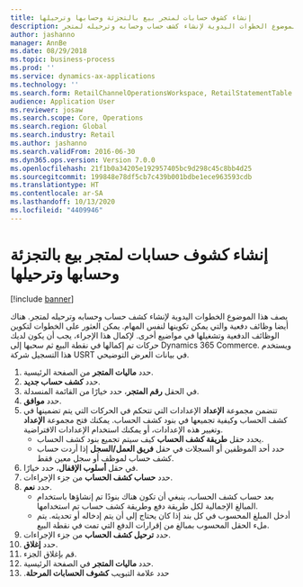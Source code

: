 ```yaml
---
title: إنشاء كشوف حسابات لمتجر بيع بالتجزئة وحسابها وترحيلها
description: يصف هذا الموضوع الخطوات اليدوية لإنشاء كشف حساب وحسابه وترحيله لمتجر.
author: jashanno
manager: AnnBe
ms.date: 08/29/2018
ms.topic: business-process
ms.prod: ''
ms.service: dynamics-ax-applications
ms.technology: ''
ms.search.form: RetailChannelOperationsWorkspace, RetailStatementTable
audience: Application User
ms.reviewer: josaw
ms.search.scope: Core, Operations
ms.search.region: Global
ms.search.industry: Retail
ms.author: jashanno
ms.search.validFrom: 2016-06-30
ms.dyn365.ops.version: Version 7.0.0
ms.openlocfilehash: 21f1b0a34205e192957405bc9d298c45c8bb4d25
ms.sourcegitcommit: 199848e78df5cb7c439b001bdbe1ece963593cdb
ms.translationtype: HT
ms.contentlocale: ar-SA
ms.lasthandoff: 10/13/2020
ms.locfileid: "4409946"
---
```

# <a name="create-calculate-and-post-statements-for-a-retail-store"></a>إنشاء كشوف حسابات لمتجر بيع بالتجزئة وحسابها وترحيلها

[!include [banner](../includes/banner.md)]

يصف هذا الموضوع الخطوات اليدوية لإنشاء كشف حساب وحسابه وترحيله لمتجر. هناك أيضا وظائف دفعية والتي يمكن تكوينها لنفس المهام. يمكن العثور على الخطوات لتكوين الوظائف الدفعية وتشغيلها في مواضيع أخرى. لإكمال هذا الإجراء، يجب أن يكون لديك حركات تم إكمالها في نقطة البيع ثم سحبها إلى Dynamics 365 Commerce. ويستخدم هذا التسجيل شركة USRT في بيانات العرض التوضيحي.

1. حدد **ماليات المتجر** من الصفحة الرئيسية.
2. حدد **كشف حساب جديد**.
3. في الحقل **رقم المتجر**، حدد خيارًا من القائمة المنسدلة.
4. حدد **موافق**.
5. تتضمن مجموعة **الإعداد** الإعدادات التي تتحكم في الحركات التي يتم تضمينها في كشف الحساب وكيفية تجميعها في بنود كشف الحساب. يمكنك فتح مجموعة **الإعداد** وتغيير هذه الإعدادات، أو يمكنك استخدام الإعدادات الافتراضية.  
    - يحدد حقل **طريقة كشف الحساب**‬ كيف سيتم تجميع بنود كشف الحساب.  
    - حدد أحد الموظفين أو السجلات في حقل **فريق العمل/السجل‬** إذا أردت حساب كشف حساب لموظف أو سجل معين فقط.  
6. في حقل **أسلوب الإقفال**، حدد خيارًا.
7. حدد **حساب كشف الحساب‬** من جزء الإجراءات.
8. حدد **نعم**.
    - بعد حساب كشف الحساب، ينبغي أن تكون هناك بنودًا تم إنشاؤها باستخدام المبالغ الإجمالية لكل طريقة دفع وطريقة كشف حساب تم استخدامها.  
    - أدخل المبلغ المحسوب في كل بند إذا كان يحتاج إلى أن يتم إدخاله أو تحديثه. يتم ملء الحقل المحسوب بمبالغ من إقرارات الدفع التي تمت في نقطة البيع.  
9. حدد **ترحيل كشف الحساب‬** من جزء الإجراءات.
10. حدد **إغلاق**.
11. قم بإغلاق الجزء.
12. حدد **ماليات المتجر** في الصفحة الرئيسية.
13. حدد علامة التبويب ‏‫**كشوف الحسابات المرحلة**.

